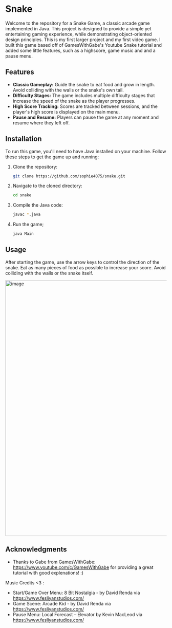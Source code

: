 # Snake

Welcome to the repository for a Snake Game, a classic arcade game implemented in Java. This project is designed to provide a simple yet entertaining gaming experience, while demonstrating object-oriented design principles.
This is my first larger project and my first video game. I built this game based off of GamesWithGabe's Youtube Snake tutorial and added some little features, such as a highscore, game music and and a pause menu.


## Features

- **Classic Gameplay:** Guide the snake to eat food and grow in length. Avoid colliding with the walls or the snake's own tail.
- **Difficulty Stages:** The game includes multiple difficulty stages that increase the speed of the snake as the player progresses.
- **High Score Tracking:** Scores are tracked between sessions, and the player's high score is displayed on the main menu.
- **Pause and Resume:** Players can pause the game at any moment and resume where they left off.

## Installation

To run this game, you'll need to have Java installed on your machine. Follow these steps to get the game up and running:

1. Clone the repository:
   ```bash
   git clone https://github.com/sophie4075/snake.git
   
2. Navigate to the cloned directory:
   ```bash
   cd snake
   
3. Compile the Java code:
   ```bash
   javac *.java

4. Run the game;
    ```bash
   java Main
   
## Usage
After starting the game, use the arrow keys to control the direction of the snake. Eat as many pieces of food as possible to increase your score. Avoid colliding with the walls or the snake itself.

<img width="796" alt="image" src="https://github.com/sophie4075/Snake/assets/114300675/04e54e3b-b320-433a-a33c-de0ae92719ee">

## Acknowledgments
- Thanks to Gabe from GamesWithGabe: https://www.youtube.com/c/GamesWithGabe for providing a great tutorial with good explenations! :)

Music Credits <3 :
- Start/Game Over Menu: 8 Bit Nostalgia - by David Renda via https://www.fesliyanstudios.com/
- Game Scene: Arcade Kid - by David Renda via https://www.fesliyanstudios.com/
- Pause Menu: Local Forecast – Elevator by Kevin MacLeod via https://www.fesliyanstudios.com/


